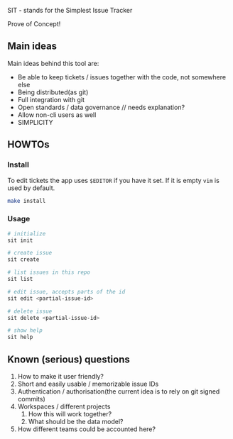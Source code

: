 SIT - stands for the Simplest Issue Tracker

Prove of Concept!

## Main ideas

Main ideas behind this tool are:
* Be able to keep tickets / issues together with the code, not somewhere else
* Being distributed(as git)
* Full integration with git
* Open standards / data governance // needs explanation?
* Allow non-cli users as well
* SIMPLICITY

## HOWTOs

### Install

To edit tickets the app uses `$EDITOR` if you have it set. If it is empty `vim` is used by default.

```sh
make install
```

### Usage

```sh
# initialize
sit init

# create issue
sit create

# list issues in this repo
sit list

# edit issue, accepts parts of the id
sit edit <partial-issue-id>

# delete issue
sit delete <partial-issue-id>

# show help
sit help
```

## Known (serious) questions

1. How to make it user friendly?
2. Short and easily usable / memorizable issue IDs
3. Authentication / authorisation(the current idea is to rely on git signed commits)
4. Workspaces / different projects 
   1. How this will work together?
   1. What should be the data model?
5. How different teams could be accounted here?

